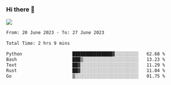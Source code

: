### Hi there 👋️

![](https://komarev.com/ghpvc/?username=Loner1024)

<!--START_SECTION:waka-->

```txt
From: 20 June 2023 - To: 27 June 2023

Total Time: 2 hrs 9 mins

Python                   ███████████████▓░░░░░░░░░   62.68 %
Bash                     ███▒░░░░░░░░░░░░░░░░░░░░░   13.23 %
Text                     ██▓░░░░░░░░░░░░░░░░░░░░░░   11.29 %
Rust                     ██▓░░░░░░░░░░░░░░░░░░░░░░   11.04 %
Go                       ▒░░░░░░░░░░░░░░░░░░░░░░░░   01.75 %
```

<!--END_SECTION:waka-->



